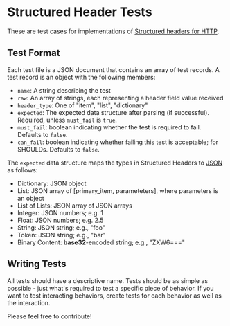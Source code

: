 # Structured Header Tests

These are test cases for implementations of [Structured headers for HTTP](http://httpwg.org/http-extensions/draft-ietf-httpbis-header-structure.html).

## Test Format

Each test file is a JSON document that contains an array of test records. A test record is an
object with the following members:

- `name`: A string describing the test
- `raw`: An array of strings, each representing a header field value received
- `header_type`: One of "item", "list", "dictionary"
- `expected`: The expected data structure after parsing (if successful). Required, unless `must_fail` is `true`.
- `must_fail`: boolean indicating whether the test is required to fail. Defaults to `false`.
- `can_fail`: boolean indicating whether failing this test is acceptable; for SHOULDs. Defaults to `false`.

The `expected` data structure maps the types in Structured Headers to [JSON](https://tools.ietf.org/html/rfc8259) as follows:

* Dictionary: JSON object
* List: JSON array of [primary_item, parameteters], where parameters is an object
* List of Lists: JSON array of JSON arrays
* Integer: JSON numbers; e.g. 1
* Float: JSON numbers; e.g. 2.5
* String: JSON string; e.g., "foo"
* Token: JSON string; e.g., "bar"
* Binary Content: **base32**-encoded string; e.g., "ZXW6==="


## Writing Tests

All tests should have a descriptive name. Tests should be as simple as possible - just what's
required to test a specific piece of behavior. If you want to test interacting behaviors, create
tests for each behavior as well as the interaction.

Please feel free to contribute!
